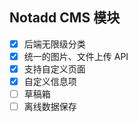 ## Notadd CMS 模块

- [x] 后端无限级分类
- [x] 统一的图片、文件上传 API
- [x] 支持自定义页面
- [x] 自定义信息项
- [ ] 草稿箱
- [ ] 离线数据保存
